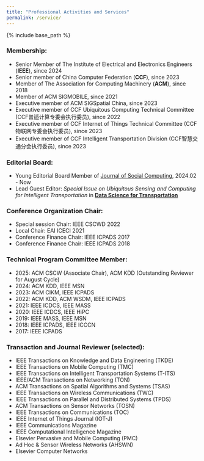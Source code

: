 ```yaml
---
title: "Professional Activities and Services"
permalink: /service/
---
```


{% include base_path %}
<!--{% include toc %}-->

### Membership:
* Senior Member of The Institute of Electrical and Electronics Engineers (**IEEE**), since 2024
* Senior member of China Computer Federation (**CCF**), since 2023
* Member of The Association for Computing Machinery (**ACM**), since 2018
* Member of ACM SIGMOBILE, since 2021
* Executive member of ACM SIGSpatial China, since 2023
* Executive member of CCF Ubiquitous Computing Technical Committee (CCF普适计算专委会执行委员), since 2022
* Executive member of CCF Internet of Things Technical Committee (CCF物联网专委会执行委员), since 2023
* Executive member of CCF Intelligent Transportation Division (CCF智慧交通分会执行委员), since 2023


### Editorial Board:
* Young Editorial Board Member of [Journal of Social Computing](https://ieeexplore.ieee.org/xpl/RecentIssue.jsp?punumber=8964404), 2024.02 - Now
* Lead Guest Editor: *Special Issue on Ubiquitous Sensing and Computing for Intelligent Transportation* in [**Data Science for Transportation**](https://www.springer.com/journal/42421)

### Conference Organization Chair:
* Special session Chair: IEEE CSCWD 2022
* Local Chair: EAI ICECI 2021
* Conference Finance Chair: IEEE ICPADS 2017
* Conference Finance Chair: IEEE ICPADS 2018


### Technical Program Committee Member:
* 2025: ACM CSCW (Associate Chair), ACM KDD (Outstanding Reviewer for August Cycle)
* 2024: ACM KDD, IEEE MSN
* 2023: ACM CIKM, IEEE ICPADS
* 2022: ACM KDD, ACM WSDM, IEEE ICPADS
* 2021: IEEE ICDCS, IEEE MASS
* 2020: IEEE ICDCS, IEEE HiPC
* 2019: IEEE MASS, IEEE MSN
* 2018: IEEE ICPADS, IEEE ICCCN
* 2017: IEEE ICPADS


### Transaction and Journal Reviewer (selected):
* IEEE Transactions on Knowledge and Data Engineering (TKDE)
* IEEE Transactions on Mobile Computing (TMC)
* IEEE Transactions on Intelligent Transportation Systems (T-ITS)
* IEEE/ACM Transactions on Networking (TON)
* ACM Transactions on Spatial Algorithms and Systems (TSAS)
* IEEE Transactions on Wireless Communications (TWC)
* IEEE Transactions on Parallel and Distributed Systems (TPDS)
* ACM Transactions on Sensor Networks (TOSN)
* IEEE Transactions on Communications (TOC)
* IEEE Internet of Things Journal (IOT-J)
* IEEE Communications Magazine
* IEEE Computational Intelligence Magazine
* Elsevier Pervasive and Mobile Computing (PMC)
* Ad Hoc & Sensor Wireless Networks (AHSWN)
* Elsevier Computer Networks
